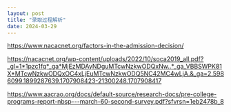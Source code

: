 ```yaml
---
layout: post
title: "录取过程解析"
date: 2024-03-29
---
```


https://www.nacacnet.org/factors-in-the-admission-decision/

https://nacacnet.org/wp-content/uploads/2022/10/soca2019_all.pdf?_gl=1*1pzc1fq*_ga*MjEzMDAyNDguMTcwNzkwODQxNw..*_ga_VBBSWPK81X*MTcwNzkwODQxOC4xLjEuMTcwNzkwODQ5NC42MC4wLjA.&_ga=2.5986099.1899287639.1707908423-21300248.1707908417

https://www.aacrao.org/docs/default-source/research-docs/pre-college-programs-report-nbsp---march-60-second-survey.pdf?sfvrsn=1eb2478b_8
